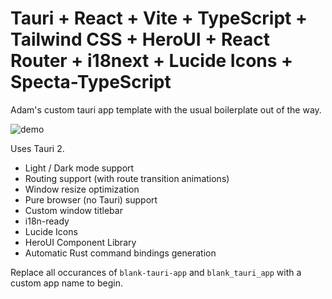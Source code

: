 # Tauri + React + Vite + TypeScript + Tailwind CSS + HeroUI + React Router + i18next + Lucide Icons + Specta-TypeScript

Adam's custom tauri app template with the usual boilerplate out of the way.

![demo](https://github.com/user-attachments/assets/17a273e5-1a08-4fa5-aadb-4bcf295a48e1)

Uses Tauri 2.

- Light / Dark mode support
- Routing support (with route transition animations)
- Window resize optimization
- Pure browser (no Tauri) support
- Custom window titlebar
- i18n-ready
- Lucide Icons
- HeroUI Component Library
- Automatic Rust command bindings generation

Replace all occurances of `blank-tauri-app` and `blank_tauri_app` with a custom app name to begin.
